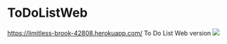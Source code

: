 # ToDoListWeb
https://limitless-brook-42808.herokuapp.com/
To Do List Web version
<a href="https://limitless-brook-42808.herokuapp.com/">
  <img src="https://i.ibb.co/my3xth0/screenshot.png">
</a>

